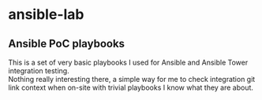 # ansible-lab
<H2>Ansible PoC playbooks</H2>
This is a set of very basic playbooks I used for Ansible and Ansible Tower integration testing.
<br>
Nothing really interesting there, a simple way for me to check integration git link context when on-site with trivial playbooks I know what they are about.
